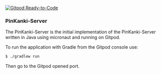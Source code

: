 [![Gitpod Ready-to-Code](https://img.shields.io/badge/Gitpod-Ready--to--Code-blue?logo=gitpod)](https://gitpod.io/#https://github.com/idmfrank/java-micronaut) 

### PinKanki-Server

The PinKanki-Server is the initial implementation of the PinKanki-Server written in Java
using micronaut and running on Gitpod. 

To run the application with Gradle from the Gitpod console use:

```bash
$ ./gradlew run
```

Then go to the Gitpod opened port.